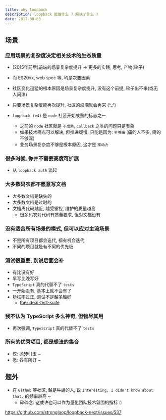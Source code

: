 ```yaml
---
title: why loopback
description: loopback 能做什么 ? 解决了什么 ?
date: 2017-09-03
---
```


## 场景

### 应用场景的复杂度决定相关技术的生态质量

* (2015年前后)前端的场景复杂度提升 -> 更多的实践, 思考, 产物(轮子)
* 而 ES20xx, web spec 等, 均是次要因素
* 社区变化迅猛的根本原因是场景复杂度提升, 没有这个前提, 轮子出不来(或无人问津)
* 只要场景复杂度能再次提升, 社区的浪潮就会再来 (^_^)

* `loopback (v4)` 是 `node` 社区开始成熟的标志之一
  - 之前的 `node` 社区就是 `不成熟`, `callback` 之类的问题只是表象
  - 如果技术痛点可以解决, 但推进缓慢, 只能是因为: `不够痛` (痛的人不多, 痛的不够深)
  - 业务场景复杂度不够是根本原因, 这才是 `推动力`

### 很多时候, 你并不需要高度可扩展

* 从 `loopback auth` 谈起

### 大多数码农都不愿意写文档

* 大多数文档是缺失的
* 大多数文档是过时的
* 文档离代码越近, 越受重视, 维护的质量越高
  - 很多码农对代码有质量要求, 但对文档没有

### 没有适合所有场景的模式, 但可以应对主流场景

* 不是所有项目都会迭代, 都有机会迭代
* 不同的项目就是有不同的优先级

### 测试很重要, 别说后面会补

* 有比没有好
* 早写比晚写好
* `TypeScript` 真的代替不了 `tests`
* 一开始没有, 基本上就不会有了
* 矫枉不过正, 测试不是越多越好
  - [the-ideal-test-suite](https://github.com/strongloop/loopback-next/wiki/Thinking-in-LoopBack#the-ideal-test-suite)

### 我不认为 TypeScript 多么神奇, 但物尽其用

* 再次强调, `TypeScript` 真的代替不了 `tests`

### 所有的优秀项目, 都是想法的集合

* 仅: 抛砖引玉 ~
* 愿: 各有所好 ~

## 题外

* 在 `Github` 等社区, 越是牛逼的人, 说 `Interesting, I didn't know about that.` 的频率越高 ~
  - 碎碎念: 这或许也可以作为量化团队技术氛围的指标 :)

https://github.com/strongloop/loopback-next/issues/537
